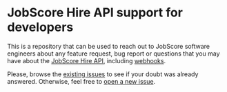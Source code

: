 # JobScore Hire API support for developers

This is a repository that can be used to reach out to JobScore software
engineers about any feature request, bug report or questions that you may have
about the [JobScore Hire API](https://developer.jobscore.com/), including
[webhooks](https://developer.jobscore.com/#webhooks).

Please, browse the [existing issues](https://github.com/jobscore/hire-api-support/issues)
to see if your doubt was already answered. Otherwise, feel free to
[open a new issue](https://github.com/jobscore/hire-api-support/issues/new).
